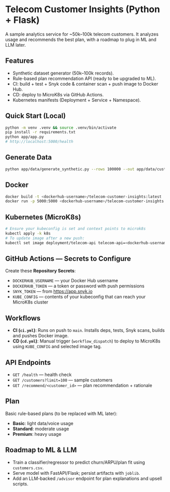 # Telecom Customer Insights (Python + Flask)

A sample analytics service for ~50k–100k telecom customers. 
It analyzes usage and recommends the best plan, with a roadmap to plug in ML and LLM later.

## Features
- Synthetic dataset generator (50k–100k records).
- Rule-based plan recommendation API (ready to be upgraded to ML).
- CI: build + test + Snyk code & container scan + push image to Docker Hub.
- CD: deploy to MicroK8s via GitHub Actions.
- Kubernetes manifests (Deployment + Service + Namespace).

## Quick Start (Local)
```bash
python -m venv .venv && source .venv/bin/activate
pip install -r requirements.txt
python app/app.py
# http://localhost:5000/health
```

## Generate Data
```bash
python app/data/generate_synthetic.py --rows 100000 --out app/data/customers.csv
```

## Docker
```bash
docker build -t <dockerhub-username>/telecom-customer-insights:latest .
docker run -p 5000:5000 <dockerhub-username>/telecom-customer-insights:latest
```

## Kubernetes (MicroK8s)
```bash
# Ensure your kubeconfig is set and context points to microk8s
kubectl apply -k k8s
# To update image after a new push:
kubectl set image deployment/telecom-api telecom-api=<dockerhub-username>/telecom-customer-insights:<tag>
```

## GitHub Actions — Secrets to Configure
Create these **Repository Secrets**:
- `DOCKERHUB_USERNAME` — your Docker Hub username
- `DOCKERHUB_TOKEN` — a token or password with push permissions
- `SNYK_TOKEN` — from https://app.snyk.io
- `KUBE_CONFIG` — contents of your kubeconfig that can reach your MicroK8s cluster

## Workflows
- **CI (`ci.yml`)**: Runs on push to `main`. Installs deps, tests, Snyk scans, builds and pushes Docker image.
- **CD (`cd.yml`)**: Manual trigger (`workflow_dispatch`) to deploy to MicroK8s using `KUBE_CONFIG` and selected image tag.

## API Endpoints
- `GET /health` — health check
- `GET /customers?limit=100` — sample customers
- `GET /recommend/<customer_id>` — plan recommendation + rationale

## Plan
Basic rule-based plans (to be replaced with ML later):
- **Basic**: light data/voice usage
- **Standard**: moderate usage
- **Premium**: heavy usage

## Roadmap to ML & LLM
- Train a classifier/regressor to predict churn/ARPU/plan fit using `customers.csv`.
- Serve model with FastAPI/Flask; persist artifacts with `joblib`.
- Add an LLM-backed `/advisor` endpoint for plan explanations and upsell scripts.
